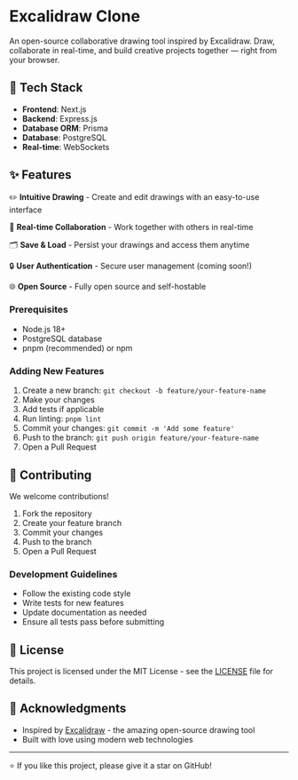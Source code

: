 # Excalidraw Clone

An open-source collaborative drawing tool inspired by Excalidraw. Draw, collaborate in real-time, and build creative projects together — right from your browser.

## 🚀 Tech Stack

- **Frontend**: Next.js
- **Backend**: Express.js  
- **Database ORM**: Prisma
- **Database**: PostgreSQL
- **Real-time**: WebSockets

## ✨ Features

✏️ **Intuitive Drawing** - Create and edit drawings with an easy-to-use interface

🤝 **Real-time Collaboration** - Work together with others in real-time

🗂️ **Save & Load** - Persist your drawings and access them anytime

🔒 **User Authentication** - Secure user management (coming soon!)

🌐 **Open Source** - Fully open source and self-hostable


### Prerequisites

- Node.js 18+ 
- PostgreSQL database
- pnpm (recommended) or npm

### Adding New Features

1. Create a new branch: `git checkout -b feature/your-feature-name`
2. Make your changes
3. Add tests if applicable
4. Run linting: `pnpm lint`
5. Commit your changes: `git commit -m 'Add some feature'`
6. Push to the branch: `git push origin feature/your-feature-name`
7. Open a Pull Request

## 🤝 Contributing

We welcome contributions! 

1. Fork the repository
2. Create your feature branch
3. Commit your changes
4. Push to the branch
5. Open a Pull Request

### Development Guidelines

- Follow the existing code style
- Write tests for new features
- Update documentation as needed
- Ensure all tests pass before submitting

## 📝 License

This project is licensed under the MIT License - see the [LICENSE](LICENSE) file for details.

## 🙏 Acknowledgments

- Inspired by [Excalidraw](https://excalidraw.com/) - the amazing open-source drawing tool
- Built with love using modern web technologies


---

⭐ If you like this project, please give it a star on GitHub!
